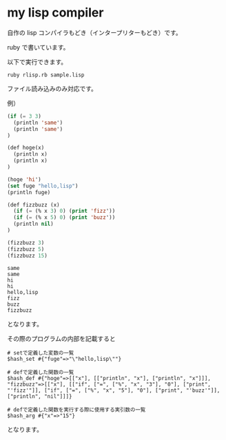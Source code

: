 # my lisp compiler

自作の lisp コンパイラもどき（インタープリターもどき）です。

ruby で書いています。

以下で実行できます。

```bash:terminal
ruby rlisp.rb sample.lisp
```

ファイル読み込みのみ対応です。

例）

```lisp
(if (= 3 3)
  (println 'same')
  (println 'same')
)

(def hoge(x)
  (println x)
  (println x)
)

(hoge 'hi')
(set fuge "hello,lisp")
(println fuge)

(def fizzbuzz (x)
  (if (= (% x 3) 0) (print 'fizz'))
  (if (= (% x 5) 0) (print 'buzz'))
  (println nil)
)

(fizzbuzz 3)
(fizzbuzz 5)
(fizzbuzz 15)
```

```bash:output
same
same
hi
hi
hello,lisp
fizz
buzz
fizzbuzz
```

となります。

その際のプログラムの内部を記載すると

```
# setで定義した変数の一覧
$hash_set #{"fuge"=>"\"hello,lisp\""}

# defで定義した関数の一覧
$hash_def #{"hoge"=>[["x"], [["println", "x"], ["println", "x"]]], "fizzbuzz"=>[["x"], [["if", ["=", ["%", "x", "3"], "0"], ["print", "'fizz'"]], ["if", ["=", ["%", "x", "5"], "0"], ["print", "'buzz'"]], ["println", "nil"]]]}

# defで定義した関数を実行する際に使用する実引数の一覧
$hash_arg #{"x"=>"15"}
```

となります。
